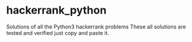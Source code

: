 # hackerrank_python
Solutions of all the Python3 hackerrank problems
These all solutions are tested and verified just copy and paste it. 
